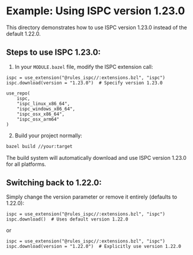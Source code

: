 # Example: Using ISPC version 1.23.0

This directory demonstrates how to use ISPC version 1.23.0 instead of the default 1.22.0.

## Steps to use ISPC 1.23.0:

1. In your `MODULE.bazel` file, modify the ISPC extension call:

```starlark
ispc = use_extension("@rules_ispc//:extensions.bzl", "ispc")
ispc.download(version = "1.23.0")  # Specify version 1.23.0

use_repo(
    ispc,
    "ispc_linux_x86_64",
    "ispc_windows_x86_64",
    "ispc_osx_x86_64",
    "ispc_osx_arm64"
)
```

2. Build your project normally:

```bash
bazel build //your:target
```

The build system will automatically download and use ISPC version 1.23.0 for all platforms.

## Switching back to 1.22.0:

Simply change the version parameter or remove it entirely (defaults to 1.22.0):

```starlark
ispc = use_extension("@rules_ispc//:extensions.bzl", "ispc")
ispc.download()  # Uses default version 1.22.0
```

or

```starlark
ispc = use_extension("@rules_ispc//:extensions.bzl", "ispc")
ispc.download(version = "1.22.0")  # Explicitly use version 1.22.0
```
